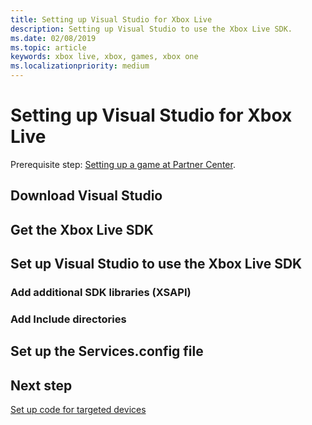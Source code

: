```yaml
---
title: Setting up Visual Studio for Xbox Live
description: Setting up Visual Studio to use the Xbox Live SDK.
ms.date: 02/08/2019
ms.topic: article
keywords: xbox live, xbox, games, xbox one
ms.localizationpriority: medium
---
```

# Setting up Visual Studio for Xbox Live

Prerequisite step: [Setting up a game at Partner Center](setup-partner-center.md).


<!--===================================================-->
## Download Visual Studio



<!--===================================================-->
## Get the Xbox Live SDK



<!--===================================================-->
## Set up Visual Studio to use the Xbox Live SDK


### Add additional SDK libraries (XSAPI)


### Add Include directories



<!--===================================================-->
## Set up the Services.config file



<!--===================================================-->
## Next step

[Set up code for targeted devices](../setup-targets.md)
